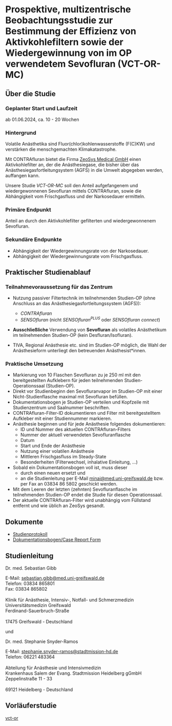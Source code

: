 # Prospektive, multizentrische Beobachtungsstudie zur Bestimmung der Effizienz von Aktivkohlefiltern sowie der Wiedergewinnung von im OP verwendetem Sevofluran (VCT-OR-MC)

## Über die Studie

### Geplanter Start und Laufzeit

ab 01.06.2024, ca. 10 - 20 Wochen

### Hintergrund

Volatile Anästhetika sind Fluor(chlor)kohlenwasserstoffe (F(C)KW) und verstärken
die menschgemachten Klimakatastrophe.

Mit CONTRAfluran bietet die Firma [ZeoSys Medical GmbH](https://zeosys-medical.de/) einen Aktivkohlefilter an, der die Anästhesiegase, die bisher über das Anästhesiegasfortleitungsystem (AGFS) in die Umwelt abgegeben werden, auffangen kann.

Unsere Studie *VCT-OR-MC* soll den Anteil aufgefangenem und wiedergewonnenen
Sevofluran mittels CONTRAfluran,
sowie die Abhängigkeit vom Frischgasfluss und der Narkosedauer ermitteln.

### Primäre Endpunkt

Anteil an durch den Aktivkohlefilter gefilterten und wiedergewonnenem Sevofluran.

### Sekundäre Endpunkte

- Abhängigkeit der Wiedergewinnungsrate von der Narkosedauer.
- Abhängigkeit der Wiedergewinnungsrate vom Frischgasfluss.

## Praktischer Studienablauf

### Teilnahmevoraussetzung für das Zentrum

- Nutzung passiver Filtertechnik im teilnehmenden Studien-OP (ohne Anschluss an das
  Anästhesiegasfortleitungssystem (AGFS)):
  - *CONTRAfluran*
  - *SENSOfluran* (nicht *SENSOfluran<sup>PLUS</sup>* oder *SENSOfluran connect*)

- **Ausschließliche** Verwendung von **Sevofluran** als volatiles Anästhetikum
  im teilnehmenden Studien-OP (kein Desfluran/Isofluran).

- TIVA, Regional Anästhesie etc. sind im Studien-OP möglich, die Wahl der Anästhesieform
  unterliegt den betreuenden Anästhesist\*innen.

### Praktische Umsetzung

- Markierung von 10 Flaschen Sevofluran zu je 250 ml mit den bereitgestellten
  Aufklebern für jeden teilnehmenden Studien-Operationssaal (Studien-OP).
- Direkt vor Studienbeginn den Sevofluranvapor im Studien-OP mit einer
  Nicht-Studienflasche maximal mit Sevofluran befüllen.
- Dokumentationsbogen je Studien-OP verteilen und Kopfzeile mit Studienzentrum
  und Saalnummer beschriften.
- CONTRAfluran-Filter-ID dokumentieren und Filter mit bereitgestelltem Aufkleber
  mit einer Studiennummer markieren.
- Anästhesie beginnen und für jede Anästhesie folgendes dokumentieren:
    - ID und Nummer des aktuellen CONTRAfluran-Filters
    - Nummer der aktuell verwendeten Sevofluranflasche
    - Datum
    - Start und Ende der Anästhesie
    - Nutzung einer volatilen Anästhesie
    - Mittleren Frischgasfluss im Steady-State
    - Besonderheiten (Filterwechsel, inhalative Einleitung, ...)
- Sobald ein Dokumentationsbogen voll ist, muss dieser
    - durch einen neuen ersetzt und
    - an die Studienleitung per E-Mail <minai@med.uni-greifswald.de> bzw. per Fax
      an 03834 86 5802 geschickt werden.
- Mit dem Leeren der letzten (zehnten) Sevofluranflasche im teilnehmenden
  Studien-OP endet die Studie für diesen Operationssaal.
- Der aktuelle CONTRAfluran-Filter wird unabhängig vom Füllstand entfernt und
  wie üblich an ZeoSys gesandt.

## Dokumente

- [Studienprotokoll](vct-or-mc_studienprotokoll.pdf)
- [Dokumentationsbogen/Case Report Form](vct-or-mc_crf-1.1.pdf)

## Studienleitung

Dr. med. Sebastian Gibb

E-Mail: <sebastian.gibb@med.uni-greifswald.de>\
Telefon: 03834 865801\
Fax: 03834 865802\
\
Klinik für Anästhesie, Intensiv-, Notfall- und Schmerzmedizin\
Universitätsmedizin Greifswald\
Ferdinand-Sauerbruch-Straße\
\
17475 Greifswald - Deutschland

und

Dr. med. Stephanie Snyder-Ramos

E-Mail: <stephanie.snyder-ramos@stadtmission-hd.de>\
Telefon: 06221 483364\
\
Abteilung für Anästhesie und Intensivmedizin\
Krankenhaus Salem der Evang. Stadtmission Heidelberg gGmbH\
Zeppelinstraße 11 - 33\
\
69121 Heidelberg - Deutschland

## Vorläuferstudie

[vct-or](https://github.com/umg-minai/vct-or)

